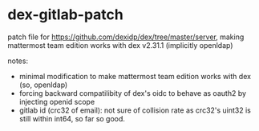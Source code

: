 # dex-gitlab-patch
patch file for https://github.com/dexidp/dex/tree/master/server, making mattermost team edition works with dex v2.31.1 (implicitly openldap)

notes:
- minimal modification to make mattermost team edition works with dex (so, openldap)
- forcing backward compatilibity of dex's oidc to behave as oauth2 by injecting openid scope
- gitlab id (crc32 of email): not sure of collision rate as crc32's uint32 is still within int64, so far so good.
